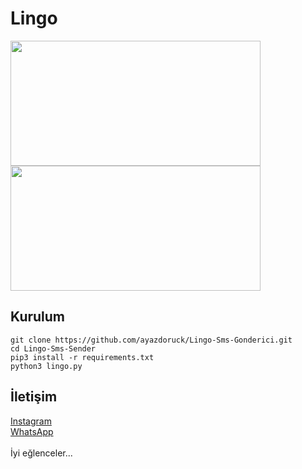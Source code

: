 # Lingo

<img src=https://ayazdoruck.github.io/Screenshot_20240809-021227_Termux.jpg height="200px" width="400px"/>
<img src=https://ayazdoruck.github.io/209442235-7069b8e7-b3f3-4b70-82cb-a86014836be0.png height="200px" width="400px"/>


<h2>Kurulum</h2>

```console
git clone https://github.com/ayazdoruck/Lingo-Sms-Gonderici.git
cd Lingo-Sms-Sender
pip3 install -r requirements.txt
python3 lingo.py
```

<h2>İletişim</h2>
<a href="https://instagram.com/ayazdoruck">Instagram</a>
<br>
<a href="https://wa.me/+905550098387">WhatsApp</a>
<br>
<br>
İyi eğlenceler...
